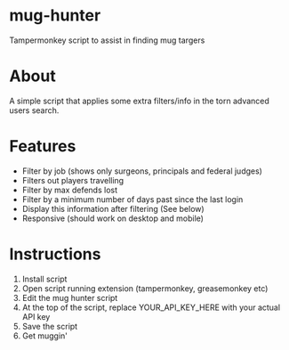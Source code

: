 # mug-hunter
Tampermonkey script to assist in finding mug targers

# About
A simple script that applies some extra filters/info in the torn advanced users search.

# Features
- Filter by job (shows only surgeons, principals and federal judges)
- Filters out players travelling
- Filter by max defends lost
- Filter by a minimum number of days past since the last login
- Display this information after filtering (See below)
- Responsive (should work on desktop and mobile)

# Instructions

1. Install script
2. Open script running extension (tampermonkey, greasemonkey etc)
3. Edit the mug hunter script
4. At the top of the script, replace YOUR_API_KEY_HERE with your actual API key
5. Save the script
6. Get muggin'
